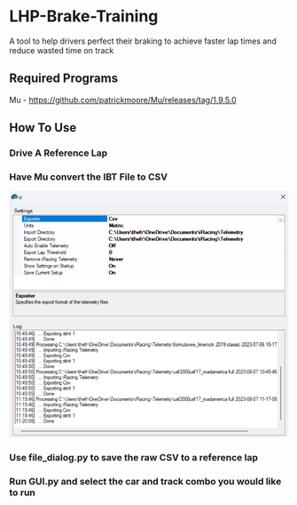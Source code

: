 # LHP-Brake-Training
A tool to help drivers perfect their braking to achieve faster lap times and reduce wasted time on track

## Required Programs

Mu - https://github.com/patrickmoore/Mu/releases/tag/1.9.5.0

## How To Use

### Drive A Reference Lap

### Have Mu convert the IBT File to CSV

<img src="Images/Screenshot (34).png">

### Use file_dialog.py to save the raw CSV to a reference lap

### Run GUI.py and select the car and track combo you would like to run

